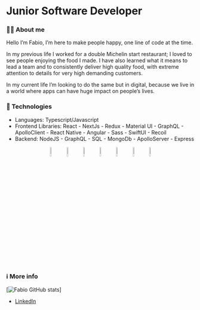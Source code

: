 # Junior Software Developer

### 👨‍💻 About me

Hello I’m Fabio,
I’m here to make people happy, one line of code at the time.

In my previous life I worked for a double Michelin start restaurant; I loved to see people enjoying the food I made.
I have also learned what it means to lead a team and to consistently deliver high quality food, with extreme attention to details for very high demanding customers.

In my current life I’m looking to do the same but in digital, because we live in a world where apps can have huge impact on people’s lives.

### 🤖 Technologies

- Languages: Typescript/Javascript
- Frontend Libraries: React - NextJs - Redux - Material UI - GraphQL - ApolloClient - React Native - Angular - Sass - SwiftUI - Recoil
- Backend: NodeJS - GraphQL - SQL - MongoDb - ApolloServer - Express

<p align="center">
    <img src="https://user-images.githubusercontent.com/31222514/149813755-3f74a208-1e4c-4d81-b848-1d4f1a18b969.png" width="8%" alt="React logo">
    <img src="https://user-images.githubusercontent.com/31222514/149813300-65804694-d3ea-4e31-955d-dbc47229a82d.png" width="8%" alt="Typescript logo">
  <img src="https://user-images.githubusercontent.com/31222514/149812547-405716a0-b974-4da4-b749-f2b4a8adc1d8.png" width="8%" alt="Javascript logo">
  <img src="https://user-images.githubusercontent.com/31222514/149813532-e214a55c-9b91-4b71-bb17-0dcf18903f7a.png" width="8%" alt="CSS logo">
  <img src="https://user-images.githubusercontent.com/31222514/149814154-3de042e2-bccf-4f0e-8d0e-98a2dbcae7c0.png" width="8%" alt="HTML logo">
  <img src="https://user-images.githubusercontent.com/31222514/149943049-95f0909a-9c2b-4fae-bd04-647d531dd10d.png" width="8%" alt="NODE logo">
  <img src="https://user-images.githubusercontent.com/31222514/155521312-96e008ba-1d5e-409f-aaec-ca229ca275c6.jpeg" width="8%" alt="Postgres logo">
</p>

### ℹ️ More info

[![Fabio GitHub stats](https://github-readme-stats.vercel.app/api?username=FabioDiCeglie)]

- [LinkedIn](https://www.linkedin.com/in/fabio-di-ceglie/)
